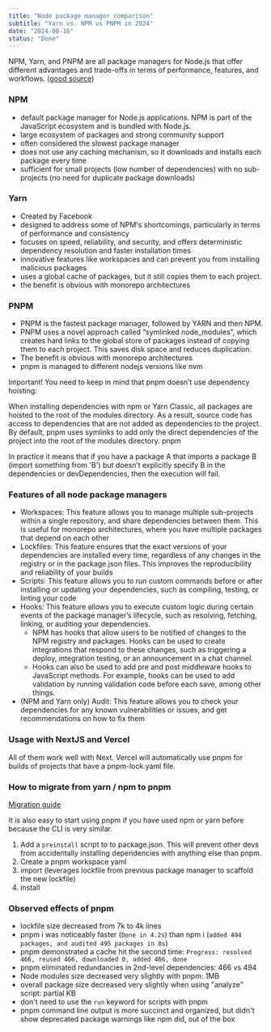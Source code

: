 ```yaml
---
title: "Node package manager comparison"
subtitle: "Yarn vs. NPM vs PNPM in 2024"
date: "2024-08-16"
status: "Done"
---
```


NPM, Yarn, and PNPM are all package managers for Node.js that offer different advantages and trade-offs in terms of performance, features, and workflows. ([good source](https://romanglushach.medium.com/comparing-npm-yarn-and-pnpm-package-managers-which-one-is-right-for-your-distributed-project-to-4d7de2f0db8e#:~:text=As%20you%20can%20see%2C%20PNPM,life%20easier%20as%20a%20developer.))

### NPM

- default package manager for Node.js applications. NPM is part of the JavaScript ecosystem and is bundled with Node.js.
- large ecosystem of packages and strong community support
- often considered the slowest package manager
- does not use any caching mechanism, so it downloads and installs each package every time
- sufficient for small projects (low number of dependencies) with no sub-projects (no need for duplicate package downloads)

### Yarn

- Created by Facebook
- designed to address some of NPM's shortcomings, particularly in terms of performance and consistency
- focuses on speed, reliability, and security, and offers deterministic dependency resolution and faster installation times
- innovative features like workspaces and can prevent you from installing malicious packages
- uses a global cache of packages, but it still copies them to each project.
- the benefit is obvious with monorepo architectures

### PNPM

- PNPM is the fastest package manager, followed by YARN and then NPM.
- PNPM uses a novel approach called “symlinked node_modules”, which creates hard links to the global store of packages instead of copying them to each project. This saves disk space and reduces duplication.
- The benefit is obvious with monorepo architectures
- pnpm is managed to different nodejs versions like nvm

Important! You need to keep in mind that pnpm doesn’t use dependency hoisting:

When installing dependencies with npm or Yarn Classic, all packages are hoisted to the root of the modules directory. As a result, source code has access to dependencies that are not added as dependencies to the project.
By default, pnpm uses symlinks to add only the direct dependencies of the project into the root of the modules directory.
pnpm

In practice it means that if you have a package A that imports a package B (import something from 'B') but doesn’t explicitly specify B in the dependencies or devDependencies, then the execution will fail.

### Features of all node package managers

- Workspaces: This feature allows you to manage multiple sub-projects within a single repository, and share dependencies between them. This is useful for monorepo architectures, where you have multiple packages that depend on each other
- Lockfiles: This feature ensures that the exact versions of your dependencies are installed every time, regardless of any changes in the registry or in the package.json files. This improves the reproducibility and reliability of your builds
- Scripts: This feature allows you to run custom commands before or after installing or updating your dependencies, such as compiling, testing, or linting your code
- Hooks: This feature allows you to execute custom logic during certain events of the package manager’s lifecycle, such as resolving, fetching, linking, or auditing your dependencies.
  - NPM has hooks that allow users to be notified of changes to the NPM registry and packages. Hooks can be used to create integrations that respond to these changes, such as triggering a deploy, integration testing, or an announcement in a chat channel.
  - Hooks can also be used to add pre and post middleware hooks to JavaScript methods. For example, hooks can be used to
    add validation by running validation code before each save, among other things.
- (NPM and Yarn only) Audit: This feature allows you to check your dependencies for any known vulnerabilities or issues, and get recommendations on how to fix them

### Usage with NextJS and Vercel

All of them work well with Next. Vercel will automatically use pnpm for builds of projects that have a pnpm-lock.yaml file.

### How to migrate from yarn / npm to pnpm

[Migration guide](https://dev.to/andreychernykh/yarn-npm-to-pnpm-migration-guide-2n04)

It is also easy to start using pnpm if you have used npm or yarn before because the CLI is very similar.

1. Add a `preinstall` script to to package.json. This will prevent other devs from accidentally installing dependencies with anything else than pnpm.
1. Create a pnpm workspace yaml
1. import (leverages lockfile from previous package manager to scaffold the new lockfile)
1. install

### Observed effects of pnpm

- lockfile size decreased from 7k to 4k lines
- pnpm i was noticeably faster (`Done in 4.2s`) than npm i (`added 494 packages, and audited 495 packages in 8s`)
- pnpm demonstrated a cache hit the second time: `Progress: resolved 466, reused 466, downloaded 0, added 466, done`
- pnpm eliminated redundancies in 2nd-level dependencies: 466 vs 494
- Node modules size decreased very slightly with pnpm: 1MB
- overall package size decreased very slightly when using "analyze" script: partial KB
- don't need to use the `run` keyword for scripts with pnpm
- pnpm command line output is more succinct and organized, but didn't show deprecated package warnings like npm did, out of the box